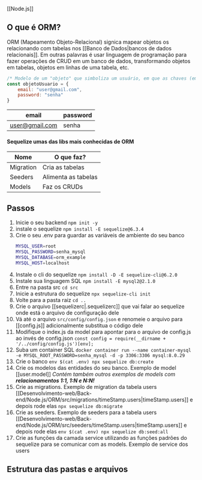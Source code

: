 [[Node.js]]
## O que é ORM?
ORM (Mapeamento Objeto-Relacional) signica mapear objetos os relacionando com tabelas nos [[Banco de Dados|bancos de dados relacionais]]. Em outras palavras é usar linguagem de programação para fazer operações de CRUD em um banco de dados, transformando objetos em tabelas, objetos em linhas de uma tabela, etc.
```js
/* Modelo de um "objeto" que simboliza um usuário, em que as chaves (email e password) são os cabeçalhos de uma tabela de usuários, enquanto que os valores (user@gmail.com e senha) são os dados da tabela */
const objetoUsuario = {
	email: "user@gmail.com",
	password: "senha"
}
```
| email |password|
|---|---|
|user@gmail.com|senha|
#### Sequelize umas das libs mais conhecidas de ORM
|    Nome   |    O que faz?       |
|    ---    |         ---         |
| Migration | Cria as tabelas     |
| Seeders   | Alimenta as tabelas |
| Models    | Faz os CRUDs        |
## Passos
1. Inicie o seu backend `npm init -y`
2. instale o sequelize `npm install -E sequelize@6.3.4`
3. Crie o seu .env para guardar as variáveis de ambiente do seu banco
	```bash
	MYSQL_USER=root
	MYSQL_PASSWORD=senha_mysql
	MYSQL_DATABASE=orm_example
	MYSQL_HOST=localhost
	```
4. Instale o cli do sequelize `npm install -D -E sequelize-cli@6.2.0`
5. Instale sua linguagem SQL `npm install -E mysql2@2.1.0`
6. Entre na pasta src `cd src`
7. Inicie a estrutura do sequelize `npx sequelize-cli init`
8. Volte para a pasta raiz `cd ..`
9. Crie o arquivo [[sequelizerc|.sequelizerc]] que vai falar ao sequelize onde está o arquivo de configuração dele
10. Vá até o arquivo `src/config/config.json` e renomeie o arquivo para [[config.js]] adicionalmente substitua o código dele
11. Modifique o index.js da model para apontar para o arquivo de config.js ao invés de config.json `const config = require(__dirname + '/../config/config.js')[env];`
12. Suba um container SQL 
	`docker container run --name container-mysql -e MYSQL_ROOT_PASSWORD=senha_mysql -d -p 3306:3306 mysql:8.0.29`
13. Crie o banco `env $(cat .env) npx sequelize db:create`
14. Crie os modelos das entidades do seu banco. Exemplo de model [[user.model]]
	*Contém também outros exemplos de models com **relacionamentos 1:1, 1:N e N:N!***
15. Crie as migrations. Exemplo de migration da tabela users [[Desenvolvimento-web/Back-end/Node.js/ORM/src/migrations/timeStamp.users|timeStamp.users]]
	e depois rode elas `npx sequelize db:migrate`
16. Crie as seeders. Exemplo de seeders para a tabela users [[Desenvolvimento-web/Back-end/Node.js/ORM/src/seeders/timeStamp.users|timeStamp.users]]
	e depois rode elas `env $(cat .env) npx sequelize db:seed:all`
17. Crie as funções da camada service utilizando as funções padrões do sequelize para se comunicar com as models. Exemplo de service dos users
## Estrutura das pastas e arquivos